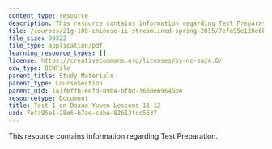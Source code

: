 ```yaml
---
content_type: resource
description: This resource contains information regarding Test Preparation.
file: /courses/21g-108-chinese-ii-streamlined-spring-2015/7efa95e128e6b7aecebe82613fcc5637_MIT21G_108S15_test1Format.pdf
file_size: 90322
file_type: application/pdf
learning_resource_types: []
license: https://creativecommons.org/licenses/by-nc-sa/4.0/
ocw_type: OCWFile
parent_title: Study Materials
parent_type: CourseSection
parent_uid: 1a1feffb-eefd-09b4-bfbd-3630e69645be
resourcetype: Document
title: Test 1 on Daxue Yuwen Lessons 11-12
uid: 7efa95e1-28e6-b7ae-cebe-82613fcc5637
---
```

This resource contains information regarding Test Preparation.